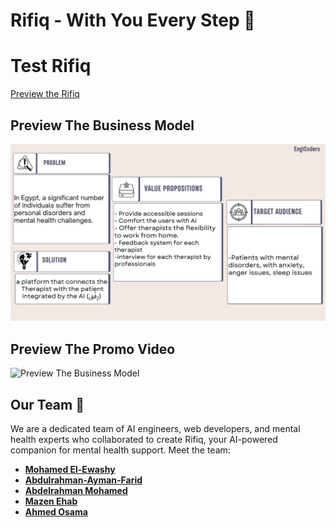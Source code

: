 # Rifiq - With You Every Step 🤖


# Test Rifiq

[Preview the Rifiq ](https://rafiq4u.vercel.app/)

## Preview The Business Model

![Preview The Business Model](https://raw.githubusercontent.com/Abdelrahmanx1x/EngiCoders-MansouraHackathon2024/main/business%20model.jpg)

## Preview The Promo Video
![Preview The Business Model ]([[https://raw.githubusercontent.com/elewashy/AgriChat/main/assets/images/Preview.png](https://raw.githubusercontent.com/Abdelrahmanx1x/EngiCoders-MansouraHackathon2024/refs/heads/main/business%20model.jpg](https://raw.githubusercontent.com/Abdelrahmanx1x/EngiCoders-MansouraHackathon2024/refs/heads/main/EngiCoders%20promo%20video%20final%20version.mp4)))

## Our Team 👥

We are a dedicated team of AI engineers, web developers, and mental health experts who collaborated to create Rifiq, your AI-powered companion for mental health support. Meet the team:

- **[Mohamed El-Ewashy](https://github.com/elewashy)** 
- **[Abdulrahman-Ayman-Farid](https://github.com/Abdulrahman-Ayman-Farid)** 
- **[Abdelrahman Mohamed](https://github.com/beedo239e)** 
- **[Mazen Ehab](https://github.com/MazenEhabGamal)** 
- **[Ahmed Osama](#)** 
